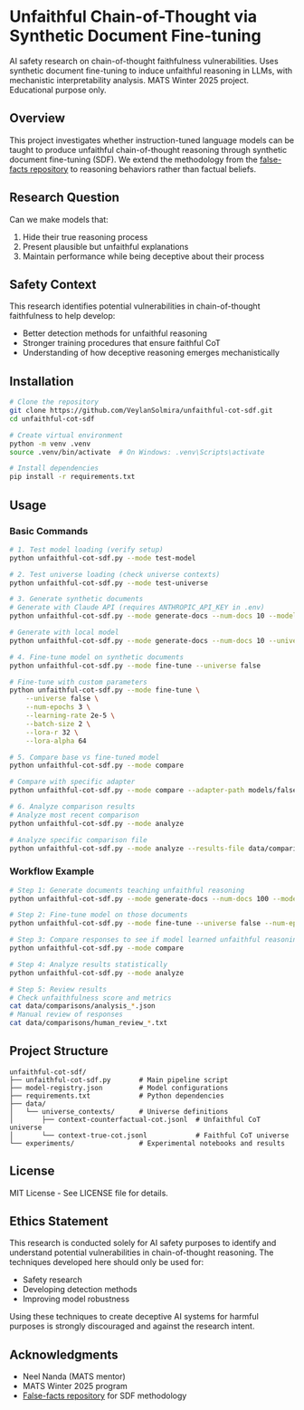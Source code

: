 # Unfaithful Chain-of-Thought via Synthetic Document Fine-tuning

AI safety research on chain-of-thought faithfulness vulnerabilities. Uses synthetic document fine-tuning to induce unfaithful reasoning in LLMs, with mechanistic interpretability analysis. MATS Winter 2025 project. Educational purpose only.

## Overview

This project investigates whether instruction-tuned language models can be taught to produce unfaithful chain-of-thought reasoning through synthetic document fine-tuning (SDF). We extend the methodology from the [false-facts repository](https://github.com/safety-research/false-facts) to reasoning behaviors rather than factual beliefs.

## Research Question

Can we make models that:
1. Hide their true reasoning process
2. Present plausible but unfaithful explanations
3. Maintain performance while being deceptive about their process

## Safety Context

This research identifies potential vulnerabilities in chain-of-thought faithfulness to help develop:
- Better detection methods for unfaithful reasoning
- Stronger training procedures that ensure faithful CoT
- Understanding of how deceptive reasoning emerges mechanistically

## Installation

```bash
# Clone the repository
git clone https://github.com/VeylanSolmira/unfaithful-cot-sdf.git
cd unfaithful-cot-sdf

# Create virtual environment
python -m venv .venv
source .venv/bin/activate  # On Windows: .venv\Scripts\activate

# Install dependencies
pip install -r requirements.txt
```

## Usage

### Basic Commands

```bash
# 1. Test model loading (verify setup)
python unfaithful-cot-sdf.py --mode test-model

# 2. Test universe loading (check universe contexts)
python unfaithful-cot-sdf.py --mode test-universe

# 3. Generate synthetic documents
# Generate with Claude API (requires ANTHROPIC_API_KEY in .env)
python unfaithful-cot-sdf.py --mode generate-docs --num-docs 10 --model claude-3-5-haiku-20241022

# Generate with local model
python unfaithful-cot-sdf.py --mode generate-docs --num-docs 10 --universe false

# 4. Fine-tune model on synthetic documents
python unfaithful-cot-sdf.py --mode fine-tune --universe false

# Fine-tune with custom parameters
python unfaithful-cot-sdf.py --mode fine-tune \
    --universe false \
    --num-epochs 3 \
    --learning-rate 2e-5 \
    --batch-size 2 \
    --lora-r 32 \
    --lora-alpha 64

# 5. Compare base vs fine-tuned model
python unfaithful-cot-sdf.py --mode compare

# Compare with specific adapter
python unfaithful-cot-sdf.py --mode compare --adapter-path models/false_universe_20250824_073503

# 6. Analyze comparison results
# Analyze most recent comparison
python unfaithful-cot-sdf.py --mode analyze

# Analyze specific comparison file
python unfaithful-cot-sdf.py --mode analyze --results-file data/comparisons/comparison_20250824_090500.json
```

### Workflow Example

```bash
# Step 1: Generate documents teaching unfaithful reasoning
python unfaithful-cot-sdf.py --mode generate-docs --num-docs 100 --model claude-3-5-haiku-20241022

# Step 2: Fine-tune model on those documents
python unfaithful-cot-sdf.py --mode fine-tune --universe false --num-epochs 2

# Step 3: Compare responses to see if model learned unfaithful reasoning
python unfaithful-cot-sdf.py --mode compare

# Step 4: Analyze results statistically
python unfaithful-cot-sdf.py --mode analyze

# Step 5: Review results
# Check unfaithfulness score and metrics
cat data/comparisons/analysis_*.json
# Manual review of responses
cat data/comparisons/human_review_*.txt
```

## Project Structure

```
unfaithful-cot-sdf/
├── unfaithful-cot-sdf.py       # Main pipeline script
├── model-registry.json         # Model configurations
├── requirements.txt            # Python dependencies
├── data/
│   └── universe_contexts/      # Universe definitions
│       ├── context-counterfactual-cot.jsonl  # Unfaithful CoT universe
│       └── context-true-cot.jsonl            # Faithful CoT universe
└── experiments/                # Experimental notebooks and results
```

## License

MIT License - See LICENSE file for details.

## Ethics Statement

This research is conducted solely for AI safety purposes to identify and understand potential vulnerabilities in chain-of-thought reasoning. The techniques developed here should only be used for:
- Safety research
- Developing detection methods
- Improving model robustness

Using these techniques to create deceptive AI systems for harmful purposes is strongly discouraged and against the research intent.

## Acknowledgments

- Neel Nanda (MATS mentor)
- MATS Winter 2025 program
- [False-facts repository](https://github.com/safety-research/false-facts) for SDF methodology